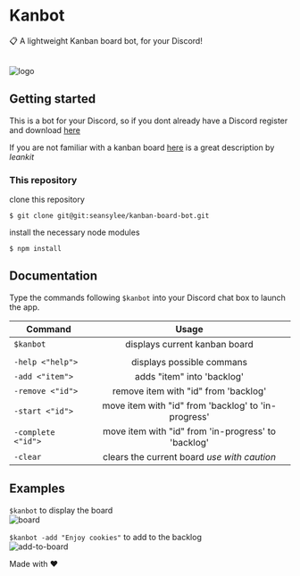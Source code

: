 # Kanbot

:clipboard: A lightweight Kanban board bot, for your Discord! <br /><br />

![logo](https://media.discordapp.net/attachments/449647907772170253/449770623187812362/kanbotcircle.png)

## Getting started 

This is a bot for your Discord, so if you dont already have a Discord
register and download [here](https://discordapp.com/) <br />

If you are not familiar with a kanban board [here](https://leankit.com/learn/kanban/kanban-board/) is a great description by *leankit*

### This repository

clone this repository

`$ git clone git@git:seansylee/kanban-board-bot.git`

install the necessary node modules

`$ npm install`

## Documentation

Type the commands following `$kanbot` into your Discord chat box to launch the app.

|Command| Usage|
| ------------- |:-------------:|
| `$kanbot`| displays current kanban board|
|||
| `-help <"help">` | displays possible commans|
| `-add <"item">` | adds "item" into 'backlog'|
| `-remove <"id">` | remove item with "id" from 'backlog'|
| `-start <"id">` | move item with "id" from 'backlog' to 'in-progress'|
| `-complete <"id">` | move item with "id" from 'in-progress' to 'backlog'|
| `-clear` | clears the current board *use with caution*|

## Examples

`$kanbot` to display the board <br />
![board](https://i.imgur.com/KkAgFms.png)<br />

`$kanbot -add "Enjoy cookies"` to add to the backlog <br />
![add-to-board](https://i.imgur.com/D7VfZDI.png)<br />

Made with :heart:
